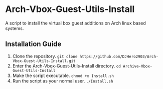 # Arch-Vbox-Guest-Utils-Install

A script to install the virtual box guest additions on Arch linux based systems.

## Installation Guide

1. Clone the repository. `git clone https://github.com/DJHero2903/Arch-Vbox-Guest-Utils-Install.git`
1. Enter the Arch-Vbox-Guest-Utils-Install directory. `cd Archive-Vbox-Guest-Utils-Install`
1. Make the script executable. `chmod +x Install.sh`
1. Run the script as your normal user. `./Install.sh`
